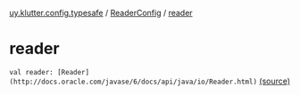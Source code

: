 [uy.klutter.config.typesafe](../index.md) / [ReaderConfig](index.md) / [reader](.)


# reader

`val reader: [Reader](http://docs.oracle.com/javase/6/docs/api/java/io/Reader.html)` [(source)](https://github.com/kohesive/klutter/blob/master/config-typesafe-jdk6/src/main/kotlin/uy/klutter/config/typesafe/ConfigLoading.kt#L150)


